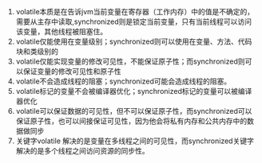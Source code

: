 1. volatile本质是在告诉jvm当前变量在寄存器（工作内存）中的值是不确定的，需要从主存中读取,synchronized则是锁定当前变量，只有当前线程可以访问该变量，其他线程被阻塞住。
2. volatile仅能使用在变量级别；synchronized则可以使用在变量、方法、代码块和类级别的
3. volatile仅能实现变量的修改可见性，不能保证原子性；而synchronized则可以保证变量的修改可见性和原子性
4. volatile不会造成线程的阻塞；synchronized可能会造成线程的阻塞。
5. volatile标记的变量不会被编译器优化；synchronized标记的变量可以被编译器优化
6. volatile可以保证数据的可见性，但不可以保证原子性，而synchronized可以保证原子性，也可以间接保证可见性，因为他会将私有内存和公共内存中的数据做同步
7. 关键字volatile 解决的是变量在多线程之间的可见性，而synchronized关键字解决的是多个线程之间访问资源的同步性。